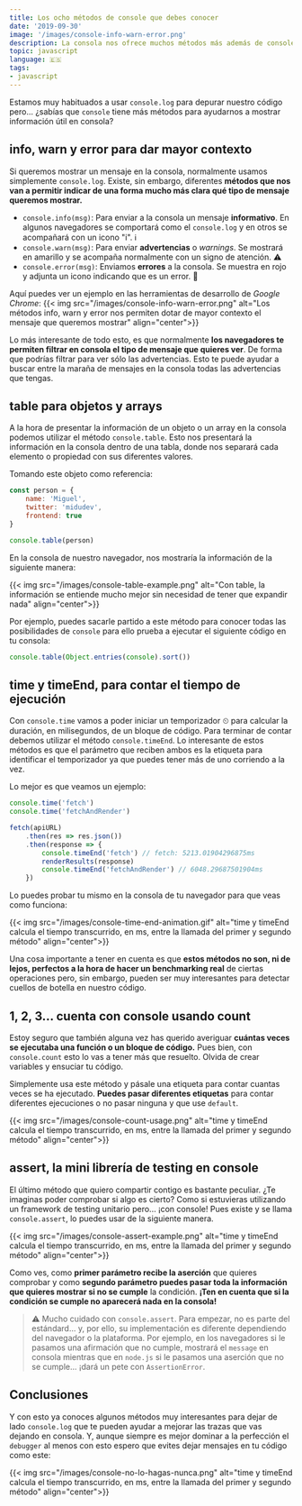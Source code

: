 ```yaml
---
title: Los ocho métodos de console que debes conocer
date: '2019-09-30'
image: '/images/console-info-warn-error.png'
description: La consola nos ofrece muchos métodos más además de console.log. Conoce los que quedan, que te ayudarán a mostrar mejores mensajes en la consola. warn, error, info, table, time, timeEnd, count y assert.
topic: javascript
language: 🇪🇸
tags:
- javascript
---
```


Estamos muy habituados a usar `console.log` para depurar nuestro código pero... ¿sabías que `console` tiene más métodos para ayudarnos a mostrar información útil en consola?

## info, warn y error para dar mayor contexto

Si queremos mostrar un mensaje en la consola, normalmente usamos simplemente `console.log`. Existe, sin embargo, diferentes **métodos que nos van a permitir indicar de una forma mucho más clara qué tipo de mensaje queremos mostrar.**

* `console.info(msg)`: Para enviar a la consola un mensaje **informativo**. En algunos navegadores se comportará como el  `console.log` y en otros se acompañará con un icono "i". ℹ️
* `console.warn(msg)`: Para enviar **advertencias** o *warnings*. Se mostrará en amarillo y se acompaña normalmente con un signo de atención. ⚠️
* `console.error(msg)`: Enviamos **errores** a la consola. Se muestra en rojo y adjunta un icono indicando que es un error. 🛑

Aquí puedes ver un ejemplo en las herramientas de desarrollo de *Google Chrome*:
{{< img src="/images/console-info-warn-error.png" alt="Los métodos info, warn y error nos permiten dotar de mayor contexto el mensaje que queremos mostrar" align="center">}}

Lo más interesante de todo esto, es que normalmente **los navegadores te permiten filtrar en consola el tipo de mensaje que quieres ver**. De forma que podrías filtrar para ver sólo las advertencias. Esto te puede ayudar a buscar entre la maraña de mensajes en la consola todas las advertencias que tengas.

## table para objetos y arrays

A la hora de presentar la información de un objeto o un array en la consola podemos utilizar el método `console.table`. Esto nos presentará la información en la consola dentro de una tabla, donde nos separará cada elemento o propiedad con sus diferentes valores.

Tomando este objeto como referencia:

```javascript
const person = {
    name: 'Miguel',
    twitter: 'midudev',
    frontend: true
}

console.table(person)
```

En la consola de nuestro navegador, nos mostraría la información de la siguiente manera:

{{< img src="/images/console-table-example.png" alt="Con table, la información se entiende mucho mejor sin necesidad de tener que expandir nada" align="center">}}

Por ejemplo, puedes sacarle partido a este método para conocer todas las posibilidades de `console` para ello prueba a ejecutar el siguiente código en tu consola: 

```javascript
console.table(Object.entries(console).sort())
```

## time y timeEnd, para contar el tiempo de ejecución

Con `console.time` vamos a poder iniciar un temporizador ⏲ para calcular la duración, en milisegundos, de un bloque de código. Para terminar de contar debemos utilizar el método `console.timeEnd`. Lo interesante de estos métodos es que el parámetro que reciben ambos es la etiqueta para identificar el temporizador ya que puedes tener más de uno corriendo a la vez.

Lo mejor es que veamos un ejemplo:

```javascript
console.time('fetch')
console.time('fetchAndRender')

fetch(apiURL)
    .then(res => res.json())
    .then(response => {
        console.timeEnd('fetch') // fetch: 5213.01904296875ms
        renderResults(response)
        console.timeEnd('fetchAndRender') // 6048.29687501904ms
    })
```

Lo puedes probar tu mismo en la consola de tu navegador para que veas como funciona:

{{< img src="/images/console-time-end-animation.gif" alt="time y timeEnd calcula el tiempo transcurrido, en ms, entre la llamada del primer y segundo método" align="center">}}

Una cosa importante a tener en cuenta es que **estos métodos no son, ni de lejos, perfectos a la hora de hacer un benchmarking real** de ciertas operaciones pero, sin embargo, pueden ser muy interesantes para detectar cuellos de botella en nuestro código.

## 1, 2, 3... cuenta con console usando count

Estoy seguro que también alguna vez has querido averiguar **cuántas veces se ejecutaba una función o un bloque de código.** Pues bien, con `console.count` esto lo vas a tener más que resuelto. Olvida de crear variables y ensuciar tu código.

Simplemente usa este método y pásale una etiqueta para contar cuantas veces se ha ejecutado. **Puedes pasar diferentes etiquetas** para contar diferentes ejecuciones o no pasar ninguna y que use `default`.

{{< img src="/images/console-count-usage.png" alt="time y timeEnd calcula el tiempo transcurrido, en ms, entre la llamada del primer y segundo método" align="center">}}

## assert, la mini librería de testing en console

El último método que quiero compartir contigo es bastante peculiar. ¿Te imaginas poder comprobar si algo es cierto? Como si estuvieras utilizando un framework de testing unitario pero... ¡con console! Pues existe y se llama `console.assert`, lo puedes usar de la siguiente manera.

{{< img src="/images/console-assert-example.png" alt="time y timeEnd calcula el tiempo transcurrido, en ms, entre la llamada del primer y segundo método" align="center">}}

Como ves, como **primer parámetro recibe la aserción** que quieres comprobar y como **segundo parámetro puedes pasar toda la información que quieres mostrar si no se cumple** la condición. **¡Ten en cuenta que si la condición se cumple no aparecerá nada en la consola!**

> ⚠️ Mucho cuidado con `console.assert`. Para empezar, no es parte del estándard... y, por ello, su implementación es diferente dependiendo del navegador o la plataforma. Por ejemplo, en los navegadores si le pasamos una afirmación que no cumple, mostrará el `message` en consola mientras que en `node.js` si le pasamos una aserción que no se cumple... ¡dará un pete con `AssertionError`.

## Conclusiones

Y con esto ya conoces algunos métodos muy interesantes para dejar de lado `console.log` que te pueden ayudar a mejorar las trazas que vas dejando en consola. Y, aunque siempre es mejor dominar a la perfección el `debugger` al menos con esto espero que evites dejar mensajes en tu código como este:

{{< img src="/images/console-no-lo-hagas-nunca.png" alt="time y timeEnd calcula el tiempo transcurrido, en ms, entre la llamada del primer y segundo método" align="center">}}